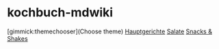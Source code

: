# kochbuch-mdwiki

[gimmick:themechooser](Choose theme)
[Hauptgerichte](hauptgerichte/index.md)
[Salate](salate/index.md)
[Snacks & Shakes](snacks_und_shakes/index.md)
